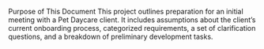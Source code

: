 Purpose of This Document
This project outlines preparation for an initial meeting with a Pet Daycare client. 
It includes assumptions about the client’s current onboarding process, categorized requirements, a set of clarification questions, and a breakdown of preliminary development tasks.
